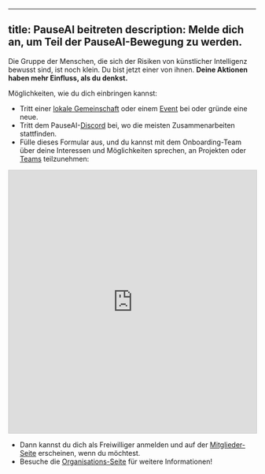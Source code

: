 

---
title: PauseAI beitreten
description: Melde dich an, um Teil der PauseAI-Bewegung zu werden.
---
Die Gruppe der Menschen, die sich der Risiken von künstlicher Intelligenz bewusst sind, ist noch klein.
Du bist jetzt einer von ihnen.
**Deine Aktionen haben mehr Einfluss, als du denkst.**

Möglichkeiten, wie du dich einbringen kannst:

- Tritt einer [lokale Gemeinschaft](/communities) oder einem [Event](/events) bei oder gründe eine neue.
- Tritt dem PauseAI-[Discord](https://discord.gg/2XXWXvErfA) bei, wo die meisten Zusammenarbeiten stattfinden.
- Fülle dieses Formular aus, und du kannst mit dem Onboarding-Team über deine Interessen und Möglichkeiten sprechen, an Projekten oder [Teams](/teams) teilzunehmen:

<iframe class="airtable-embed" src="https://airtable.com/embed/appWPTGqZmUcs3NWu/pag7ztLh27Omj5s2n/form" frameborder="0" onmousewheel="" width="100%" height="533" style="background: transparent; border: 1px solid #ccc;"></iframe>

- Dann kannst du dich als Freiwilliger anmelden und auf der [Mitglieder-Seite](/people) erscheinen, wenn du möchtest.
- Besuche die [Organisations-Seite](/organization) für weitere Informationen!